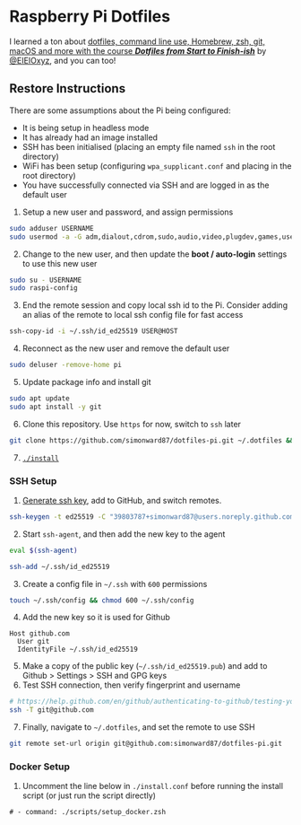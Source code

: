 # Raspberry Pi Dotfiles

I learned a ton about [dotfiles, command line use, Homebrew, zsh, git, macOS and more with the course **_Dotfiles from Start to Finish-ish_**](http://dotfiles.eieio.xyz/) by [@EIEIOxyz](https://twitter.com/EIEIOxyz/), and you can too!

## Restore Instructions

There are some assumptions about the Pi being configured: 

- It is being setup in headless mode
- It has already had an image installed
- SSH has been initialised (placing an empty file named `ssh` in the root directory)
- WiFi has been setup (configuring `wpa_supplicant.conf` and placing in the root directory)
- You have successfully connected via SSH and are logged in as the default user

1. Setup a new user and password, and assign permissions

```sh
sudo adduser USERNAME
sudo usermod -a -G adm,dialout,cdrom,sudo,audio,video,plugdev,games,users,input,netdev,gpio,i2c,spi USERNAME
```

2. Change to the new user, and then update the **boot / auto-login** settings to use this new user

```sh
sudo su - USERNAME
sudo raspi-config
```

3. End the remote session and copy local ssh id to the Pi. Consider adding an alias of the remote to local ssh config file for fast access

```sh
ssh-copy-id -i ~/.ssh/id_ed25519 USER@HOST
```

4. Reconnect as the new user and remove the default user

```sh
sudo deluser -remove-home pi
```

5. Update package info and install git

```sh
sudo apt update
sudo apt install -y git
```

6. Clone this repository. Use `https` for now, switch to `ssh` later

```sh
git clone https://github.com/simonward87/dotfiles-pi.git ~/.dotfiles && cd ~/.dotfiles
```

7. [`./install`](install)

### SSH Setup

1. [Generate ssh key](https://help.github.com/en/github/authenticating-to-github/connecting-to-github-with-ssh), add to GitHub, and switch remotes.

```sh
ssh-keygen -t ed25519 -C "39803787+simonward87@users.noreply.github.com"
```

2. Start `ssh-agent`, and then add the new key to the agent

```sh
eval $(ssh-agent)

ssh-add ~/.ssh/id_ed25519
```

3. Create a config file in `~/.ssh` with `600` permissions

```sh
touch ~/.ssh/config && chmod 600 ~/.ssh/config
```

4. Add the new key so it is used for Github

```
Host github.com
  User git
  IdentityFile ~/.ssh/id_ed25519
```

5. Make a copy of the public key (`~/.ssh/id_ed25519.pub`) and add to Github > Settings > SSH and GPG keys
6. Test SSH connection, then verify fingerprint and username

```sh
# https://help.github.com/en/github/authenticating-to-github/testing-your-ssh-connection
ssh -T git@github.com
```

7. Finally, navigate to `~/.dotfiles`, and set the remote to use SSH

```sh
git remote set-url origin git@github.com:simonward87/dotfiles-pi.git
```

### Docker Setup

1. Uncomment the line below in `./install.conf` before running the install script (or just run the script directly)

```
# - command: ./scripts/setup_docker.zsh
```
